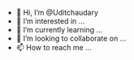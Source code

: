 - 👋 Hi, I’m @Uditchaudary
- 👀 I’m interested in ...
- 🌱 I’m currently learning ...
- 💞️ I’m looking to collaborate on ...
- 📫 How to reach me ...

<!---
Uditchaudary/Uditchaudary is a ✨ special ✨ repository because its `README.md` (this file) appears on your GitHub profile.
You can click the Preview link to take a look at your changes.
--->
